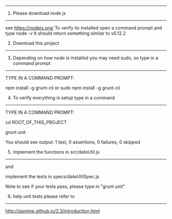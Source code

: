----------
1. Please download node js
----------

see https://nodejs.org/
To verify its installed open a command prompt and type node -v
It should return something similar to v0.12.2


2. Download this project
----------


3. Depending on how node is installed you may need sudo, so type in a command prompt
----------

TYPE IN A COMMAND PROMPT:

npm install -g grunt-cli
or sudo npm install -g grunt-cli


4. To verify everything is setup type in a command
----------

TYPE IN A COMMAND PROMPT:

cd ROOT_OF_THIS_PROJECT

grunt unit

You should see output:
1 test, 0 assertions, 0 failures, 0 skipped


5. implement the functions in src/dateUtil.js
----------

and

implement the tests in specs/dateUtilSpec.js

Note to see if your tests pass, please type in "grunt unit"


6. help unit tests please refer to
----------

http://jasmine.github.io/2.3/introduction.html
